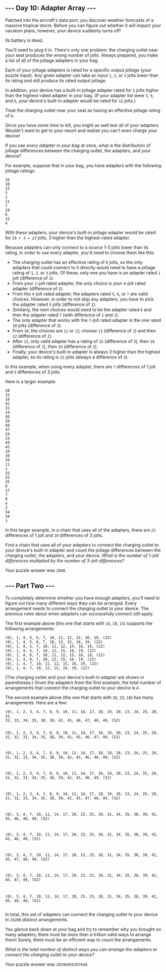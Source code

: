 <article class="day-desc"><h2>--- Day 10: Adapter Array ---</h2><p>Patched into the aircraft's data port, you discover weather forecasts of a massive tropical storm. Before you can figure out whether it will impact your vacation plans, however, your device suddenly turns off!</p>
<p>Its battery is dead.</p>
<p>You'll need to plug it in. There's only one problem: the charging outlet near your seat produces the wrong number of <em>jolts</em>. Always prepared, you make a list of all of the joltage adapters in your bag.</p>
<p>Each of your joltage adapters is rated for a specific <em>output joltage</em> (your puzzle input). Any given adapter can take an input <code>1</code>, <code>2</code>, or <code>3</code> jolts <em>lower</em> than its rating and still produce its rated output joltage.</p>
<p>In addition, your device has a built-in joltage adapter rated for <em><code>3</code> jolts higher</em> than the highest-rated adapter in your bag. (If your adapter list were <code>3</code>, <code>9</code>, and <code>6</code>, your device's built-in adapter would be rated for <code>12</code> jolts.)</p>
<p>Treat the charging outlet near your seat as having an effective joltage rating of <code>0</code>.</p>
<p>Since you have some time to kill, you might as well test all of your adapters. Wouldn't want to get to your resort and realize you can't even charge your device!</p>
<p>If you <em>use every adapter in your bag</em> at once, what is the distribution of joltage differences between the charging outlet, the adapters, and your device?</p>
<p>For example, suppose that in your bag, you have adapters with the following joltage ratings:</p>
<pre><code>16
10
15
5
1
11
7
19
6
12
4
</code></pre>
<p>With these adapters, your device's built-in joltage adapter would be rated for <code>19 + 3 = <em>22</em></code> jolts, 3 higher than the highest-rated adapter.</p>
<p>Because adapters can only connect to a source 1-3 jolts lower than its rating, in order to use every adapter, you'd need to choose them like this:</p>
<ul>
<li>The charging outlet has an effective rating of <code>0</code> jolts, so the only adapters that could connect to it directly would need to have a joltage rating of <code>1</code>, <code>2</code>, or <code>3</code> jolts. Of these, only one you have is an adapter rated <code>1</code> jolt (difference of <em><code>1</code></em>).</li>
<li>From your <code>1</code>-jolt rated adapter, the only choice is your <code>4</code>-jolt rated adapter (difference of <em><code>3</code></em>).</li>
<li>From the <code>4</code>-jolt rated adapter, the adapters rated <code>5</code>, <code>6</code>, or <code>7</code> are valid choices. However, in order to not skip any adapters, you have to pick the adapter rated <code>5</code> jolts (difference of <em><code>1</code></em>).</li>
<li>Similarly, the next choices would need to be the adapter rated <code>6</code> and then the adapter rated <code>7</code> (with difference of <em><code>1</code></em> and <em><code>1</code></em>).</li>
<li>The only adapter that works with the <code>7</code>-jolt rated adapter is the one rated <code>10</code> jolts (difference of <em><code>3</code></em>).</li>
<li>From <code>10</code>, the choices are <code>11</code> or <code>12</code>; choose <code>11</code> (difference of <em><code>1</code></em>) and then <code>12</code> (difference of <em><code>1</code></em>).</li>
<li>After <code>12</code>, only valid adapter has a rating of <code>15</code> (difference of <em><code>3</code></em>), then <code>16</code> (difference of <em><code>1</code></em>), then <code>19</code> (difference of <em><code>3</code></em>).</li>
<li>Finally, your device's built-in adapter is always 3 higher than the highest adapter, so its rating is <code>22</code> jolts (always a difference of <em><code>3</code></em>).</li>
</ul>
<p>In this example, when using every adapter, there are <em><code>7</code></em> differences of 1 jolt and <em><code>5</code></em> differences of 3 jolts.</p>
<p>Here is a larger example:</p>
<pre><code>28
33
18
42
31
14
46
20
48
47
24
23
49
45
19
38
39
11
1
32
25
35
8
17
7
9
4
2
34
10
3
</code></pre>
<p>In this larger example, in a chain that uses all of the adapters, there are <em><code>22</code></em> differences of 1 jolt and <em><code>10</code></em> differences of 3 jolts.</p>
<p>Find a chain that uses all of your adapters to connect the charging outlet to your device's built-in adapter and count the joltage differences between the charging outlet, the adapters, and your device. <em>What is the number of 1-jolt differences multiplied by the number of 3-jolt differences?</em></p>
</article>
<p>Your puzzle answer was <code>2040</code>.</p>
<article class="day-desc"><h2 id="part2">--- Part Two ---</h2><p>To completely determine whether you have enough adapters, you'll need to figure out how many different ways they can be arranged. Every arrangement needs to connect the charging outlet to your device. The previous rules about when adapters can successfully connect still apply.</p>
<p>The first example above (the one that starts with <code>16</code>, <code>10</code>, <code>15</code>) supports the following arrangements:</p>
<pre><code>(0), 1, 4, 5, 6, 7, 10, 11, 12, 15, 16, 19, (22)
(0), 1, 4, 5, 6, 7, 10, 12, 15, 16, 19, (22)
(0), 1, 4, 5, 7, 10, 11, 12, 15, 16, 19, (22)
(0), 1, 4, 5, 7, 10, 12, 15, 16, 19, (22)
(0), 1, 4, 6, 7, 10, 11, 12, 15, 16, 19, (22)
(0), 1, 4, 6, 7, 10, 12, 15, 16, 19, (22)
(0), 1, 4, 7, 10, 11, 12, 15, 16, 19, (22)
(0), 1, 4, 7, 10, 12, 15, 16, 19, (22)
</code></pre>
<p>(The charging outlet and your device's built-in adapter are shown in parentheses.) Given the adapters from the first example, the total number of arrangements that connect the charging outlet to your device is <em><code>8</code></em>.</p>
<p>The second example above (the one that starts with <code>28</code>, <code>33</code>, <code>18</code>) has many arrangements. Here are a few:</p>
<pre><code>(0), 1, 2, 3, 4, 7, 8, 9, 10, 11, 14, 17, 18, 19, 20, 23, 24, 25, 28, 31,
32, 33, 34, 35, 38, 39, 42, 45, 46, 47, 48, 49, (52)

(0), 1, 2, 3, 4, 7, 8, 9, 10, 11, 14, 17, 18, 19, 20, 23, 24, 25, 28, 31,
32, 33, 34, 35, 38, 39, 42, 45, 46, 47, 49, (52)

(0), 1, 2, 3, 4, 7, 8, 9, 10, 11, 14, 17, 18, 19, 20, 23, 24, 25, 28, 31,
32, 33, 34, 35, 38, 39, 42, 45, 46, 48, 49, (52)

(0), 1, 2, 3, 4, 7, 8, 9, 10, 11, 14, 17, 18, 19, 20, 23, 24, 25, 28, 31,
32, 33, 34, 35, 38, 39, 42, 45, 46, 49, (52)

(0), 1, 2, 3, 4, 7, 8, 9, 10, 11, 14, 17, 18, 19, 20, 23, 24, 25, 28, 31,
32, 33, 34, 35, 38, 39, 42, 45, 47, 48, 49, (52)

(0), 3, 4, 7, 10, 11, 14, 17, 20, 23, 25, 28, 31, 34, 35, 38, 39, 42, 45,
46, 48, 49, (52)

(0), 3, 4, 7, 10, 11, 14, 17, 20, 23, 25, 28, 31, 34, 35, 38, 39, 42, 45,
46, 49, (52)

(0), 3, 4, 7, 10, 11, 14, 17, 20, 23, 25, 28, 31, 34, 35, 38, 39, 42, 45,
47, 48, 49, (52)

(0), 3, 4, 7, 10, 11, 14, 17, 20, 23, 25, 28, 31, 34, 35, 38, 39, 42, 45,
47, 49, (52)

(0), 3, 4, 7, 10, 11, 14, 17, 20, 23, 25, 28, 31, 34, 35, 38, 39, 42, 45,
48, 49, (52)
</code></pre>
<p>In total, this set of adapters can connect the charging outlet to your device in <em><code>19208</code></em> distinct arrangements.</p>
<p>You glance back down at your bag and try to remember why you brought so many adapters; there must be <em>more than a trillion</em> valid ways to arrange them! Surely, there must be <span title="Definitely itertools.">an efficient way</span> to count the arrangements.</p>
<p><em>What is the total number of distinct ways you can arrange the adapters to connect the charging outlet to your device?</em></p>
</article>
<p>Your puzzle answer was <code>28346956187648</code>.</p>
